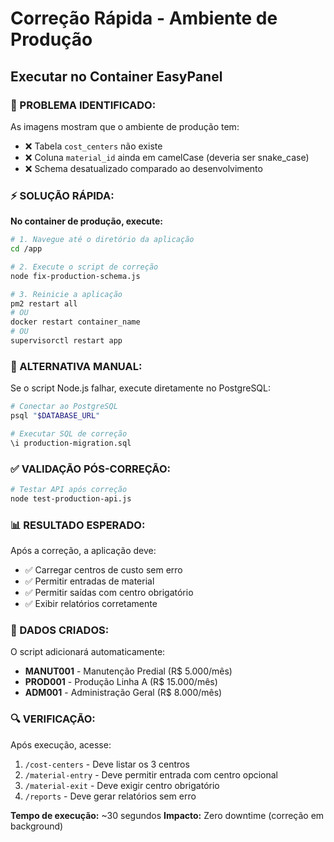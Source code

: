 # Correção Rápida - Ambiente de Produção
## Executar no Container EasyPanel

### 🎯 PROBLEMA IDENTIFICADO:
As imagens mostram que o ambiente de produção tem:
- ❌ Tabela `cost_centers` não existe
- ❌ Coluna `material_id` ainda em camelCase (deveria ser snake_case)
- ❌ Schema desatualizado comparado ao desenvolvimento

### ⚡ SOLUÇÃO RÁPIDA:

**No container de produção, execute:**

```bash
# 1. Navegue até o diretório da aplicação
cd /app

# 2. Execute o script de correção
node fix-production-schema.js

# 3. Reinicie a aplicação
pm2 restart all
# OU
docker restart container_name
# OU
supervisorctl restart app
```

### 🔧 ALTERNATIVA MANUAL:

Se o script Node.js falhar, execute diretamente no PostgreSQL:

```bash
# Conectar ao PostgreSQL
psql "$DATABASE_URL"

# Executar SQL de correção
\i production-migration.sql
```

### ✅ VALIDAÇÃO PÓS-CORREÇÃO:

```bash
# Testar API após correção
node test-production-api.js
```

### 📊 RESULTADO ESPERADO:

Após a correção, a aplicação deve:
- ✅ Carregar centros de custo sem erro
- ✅ Permitir entradas de material
- ✅ Permitir saídas com centro obrigatório
- ✅ Exibir relatórios corretamente

### 🚀 DADOS CRIADOS:

O script adicionará automaticamente:
- **MANUT001** - Manutenção Predial (R$ 5.000/mês)
- **PROD001** - Produção Linha A (R$ 15.000/mês)  
- **ADM001** - Administração Geral (R$ 8.000/mês)

### 🔍 VERIFICAÇÃO:

Após execução, acesse:
1. `/cost-centers` - Deve listar os 3 centros
2. `/material-entry` - Deve permitir entrada com centro opcional
3. `/material-exit` - Deve exigir centro obrigatório
4. `/reports` - Deve gerar relatórios sem erro

**Tempo de execução:** ~30 segundos
**Impacto:** Zero downtime (correção em background)